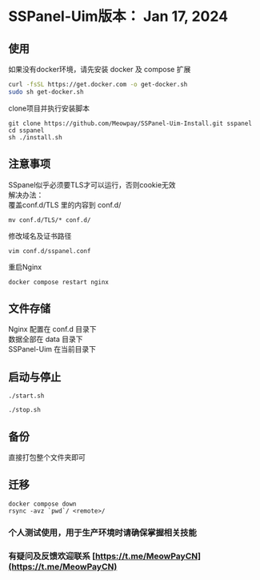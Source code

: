 # SSPanel-Uim版本： Jan 17, 2024
## 使用
如果没有docker环境，请先安装 docker 及 compose 扩展
``` bash
curl -fsSL https://get.docker.com -o get-docker.sh
sudo sh get-docker.sh
```
clone项目并执行安装脚本
```
git clone https://github.com/Meowpay/SSPanel-Uim-Install.git sspanel
cd sspanel 
sh ./install.sh
```
## 注意事项
SSpanel似乎必须要TLS才可以运行，否则cookie无效  
解决办法：  
覆盖conf.d/TLS 里的内容到 conf.d/
```
mv conf.d/TLS/* conf.d/
```
修改域名及证书路径
```
vim conf.d/sspanel.conf
```
重启Nginx
```
docker compose restart nginx
```
## 文件存储
Nginx 配置在 conf.d 目录下  
数据全部在 data 目录下  
SSPanel-Uim 在当前目录下

## 启动与停止
```
./start.sh
```
```
./stop.sh
```
## 备份
直接打包整个文件夹即可

## 迁移
```
docker compose down
rsync -avz `pwd`/ <remote>/
```

### 个人测试使用，用于生产环境时请确保掌握相关技能 
### 有疑问及反馈欢迎联系 [https://t.me/MeowPayCN](https://t.me/MeowPayCN)